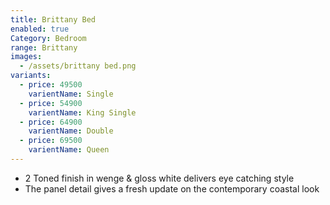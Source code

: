 ```yaml
---
title: Brittany Bed
enabled: true
Category: Bedroom
range: Brittany
images:
  - /assets/brittany bed.png
variants:
  - price: 49500
    varientName: Single
  - price: 54900
    varientName: King Single
  - price: 64900
    varientName: Double 
  - price: 69500
    varientName: Queen
---
```

* 2 Toned finish in wenge & gloss white delivers eye catching style
* The panel detail gives a fresh update on the contemporary coastal look